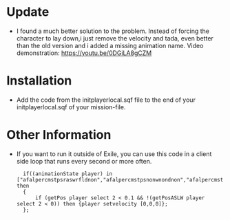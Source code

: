 
# Update
- I found a much better solution to the problem. Instead of forcing the character to lay down,i just remove the velocity and tada, even better than the old version and i added a missing animation name.
Video demonstration: https://youtu.be/0DGiLA8gCZM

# Installation
- Add the code from the initplayerlocal.sqf file to the end of your initplayerlocal.sqf of your mission-file.

# Other Information
- If you want to run it outside of Exile, you can use this code in a client side loop that runs every second or more often.

		if((animationState player) in ["afalpercmstpsraswrfldnon","afalpercmstpsnonwnondnon","afalpercmstpsraswpstdnon","afalpknlmstpsraswrfldnon","afalpknlmstpsnonwnondnon"]) then
		{
			if (getPos player select 2 < 0.1 && !(getPosASLW player select 2 < 0)) then {player setvelocity [0,0,0]};
		};
